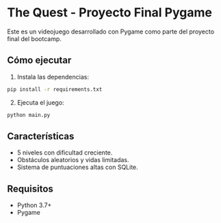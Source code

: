
# The Quest - Proyecto Final Pygame

Este es un videojuego desarrollado con Pygame como parte del proyecto final del bootcamp.

## Cómo ejecutar

1. Instala las dependencias:

```bash
pip install -r requirements.txt
```

2. Ejecuta el juego:

```bash
python main.py
```

## Características

- 5 niveles con dificultad creciente.
- Obstáculos aleatorios y vidas limitadas.
- Sistema de puntuaciones altas con SQLite.

## Requisitos

- Python 3.7+
- Pygame
